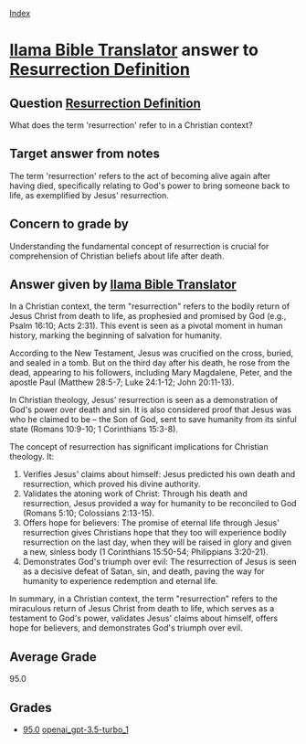 
[Index](../../../index.md)
# [llama Bible Translator](../../answering_models/llama_Bible_Translator.md) answer to [Resurrection Definition](../../questions/Resurrection_Definition.md)

## Question [Resurrection Definition](../../questions/Resurrection_Definition.md)
What does the term 'resurrection' refer to in a Christian context?

## Target answer from notes
The term 'resurrection' refers to the act of becoming alive again after having died, specifically relating to God's power to bring someone back to life, as exemplified by Jesus' resurrection.

## Concern to grade by
Understanding the fundamental concept of resurrection is crucial for comprehension of Christian beliefs about life after death.

## Answer given by [llama Bible Translator](../../answering_models/llama_Bible_Translator.md)
In a Christian context, the term "resurrection" refers to the bodily return of Jesus Christ from death to life, as prophesied and promised by God (e.g., Psalm 16:10; Acts 2:31). This event is seen as a pivotal moment in human history, marking the beginning of salvation for humanity.

According to the New Testament, Jesus was crucified on the cross, buried, and sealed in a tomb. But on the third day after his death, he rose from the dead, appearing to his followers, including Mary Magdalene, Peter, and the apostle Paul (Matthew 28:5-7; Luke 24:1-12; John 20:11-13).

In Christian theology, Jesus' resurrection is seen as a demonstration of God's power over death and sin. It is also considered proof that Jesus was who he claimed to be – the Son of God, sent to save humanity from its sinful state (Romans 10:9-10; 1 Corinthians 15:3-8).

The concept of resurrection has significant implications for Christian theology. It:

1. Verifies Jesus' claims about himself: Jesus predicted his own death and resurrection, which proved his divine authority.
2. Validates the atoning work of Christ: Through his death and resurrection, Jesus provided a way for humanity to be reconciled to God (Romans 5:10; Colossians 2:13-15).
3. Offers hope for believers: The promise of eternal life through Jesus' resurrection gives Christians hope that they too will experience bodily resurrection on the last day, when they will be raised in glory and given a new, sinless body (1 Corinthians 15:50-54; Philippians 3:20-21).
4. Demonstrates God's triumph over evil: The resurrection of Jesus is seen as a decisive defeat of Satan, sin, and death, paving the way for humanity to experience redemption and eternal life.

In summary, in a Christian context, the term "resurrection" refers to the miraculous return of Jesus Christ from death to life, which serves as a testament to God's power, validates Jesus' claims about himself, offers hope for believers, and demonstrates God's triumph over evil.

## Average Grade
95.0

## Grades
 * [95.0](./Resurrection_Definition_grades/openai_gpt-3.5-turbo_1.md) [openai_gpt-3.5-turbo_1](../../grading_models/openai_gpt-3.5-turbo_1.md)

